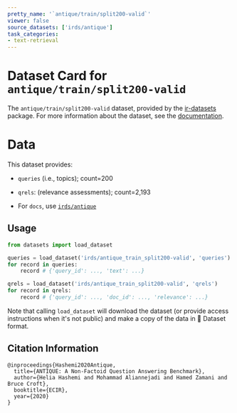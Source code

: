 ```yaml
---
pretty_name: '`antique/train/split200-valid`'
viewer: false
source_datasets: ['irds/antique']
task_categories:
- text-retrieval
---
```


# Dataset Card for `antique/train/split200-valid`

The `antique/train/split200-valid` dataset, provided by the [ir-datasets](https://ir-datasets.com/) package.
For more information about the dataset, see the [documentation](https://ir-datasets.com/antique#antique/train/split200-valid).

# Data

This dataset provides:
 - `queries` (i.e., topics); count=200
 - `qrels`: (relevance assessments); count=2,193

 - For `docs`, use [`irds/antique`](https://huggingface.co/datasets/irds/antique)

## Usage

```python
from datasets import load_dataset

queries = load_dataset('irds/antique_train_split200-valid', 'queries')
for record in queries:
    record # {'query_id': ..., 'text': ...}

qrels = load_dataset('irds/antique_train_split200-valid', 'qrels')
for record in qrels:
    record # {'query_id': ..., 'doc_id': ..., 'relevance': ...}

```

Note that calling `load_dataset` will download the dataset (or provide access instructions when it's not public) and make a copy of the
data in 🤗 Dataset format.

## Citation Information

```
@inproceedings{Hashemi2020Antique,
  title={ANTIQUE: A Non-Factoid Question Answering Benchmark},
  author={Helia Hashemi and Mohammad Aliannejadi and Hamed Zamani and Bruce Croft},
  booktitle={ECIR},
  year={2020}
}
```
